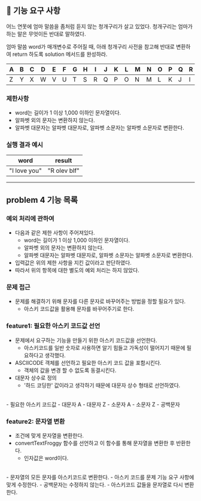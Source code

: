 ## 🚀 기능 요구 사항

어느 연못에 엄마 말씀을 좀처럼 듣지 않는 청개구리가 살고 있었다. 청개구리는 엄마가 하는 말은 무엇이든 반대로 말하였다.

엄마 말씀 word가 매개변수로 주어질 때, 아래 청개구리 사전을 참고해 반대로 변환하여 return 하도록 solution 메서드를 완성하라.

| A | B | C | D | E | F | G | H | I | J | K | L | M | N | O | P | Q | R | S | T | U | V | W | X | Y | Z |
| --- | --- | --- | --- | --- | --- | --- | --- | --- | --- | --- | --- | --- | --- | --- | --- | --- | --- | --- | --- | --- | --- | --- | --- | --- | --- |
| Z | Y | X | W | V | U | T | S | R | Q | P | O | N | M | L | K | J | I | H | G | F | E | D | C | B | A |

### 제한사항

- word는 길이가 1 이상 1,000 이하인 문자열이다.
- 알파벳 외의 문자는 변환하지 않는다.
- 알파벳 대문자는 알파벳 대문자로, 알파벳 소문자는 알파벳 소문자로 변환한다.

### 실행 결과 예시

| word | result |
| --- | --- |
| "I love you" | "R olev blf" |

---
## problem 4 기능 목록
### 예외 처리에 관하여
- 다음과 같은 제한 사항이 주어져있다.
  - word는 길이가 1 이상 1,000 이하인 문자열이다.
  - 알파벳 외의 문자는 변환하지 않는다.
  - 알파벳 대문자는 알파벳 대문자로, 알파벳 소문자는 알파벳 소문자로 변환한다.
- 입력값은 위의 제한 사항을 지킨 값이라고 판단하였다.
- 따라서 위의 항목에 대한 별도의 예외 처리는 하지 않았다.

### 문제 접근
- 문제를 해결하기 위해 문자를 다른 문자로 바꾸어주는 방법을 정할 필요가 있다.
  - 아스키 코드값을 활용해 문자를 바꾸어주기로 한다.
### feature1: 필요한 아스키 코드값 선언
- 문제에서 요구하는 기능을 만들기 위한 아스키 코드값을 선언한다.
  - 아스키코드를 일반 숫자로 사용하면 알기 힘들고 가독성이 떨어지기 때문에 필요하다고 생각했다.
- ASCIICODE 객체를 선언하고 필요한 아스키 코드 값을 포함시킨다.
  - 객체의 값을 변경 할 수 없도록 동결시킨다.
- 대문자 상수로 정의
  - '하드 코딩한' 값이라고 생각하기 때문에 대문자 상수 형태로 선언하였다.
<br>
- 필요한 아스키 코드값
  - 대문자 A
  - 대문자 Z
  - 소문자 A
  - 소문자 Z
  - 공백문자

### feature2: 문자열 변환
- 조건에 맞게 문자열을 변환한다.
- convertTextFroggy 함수를 선언하고 이 함수를 통해 문자열을 변환한 후 반환한다.
  - 인자값은 word이다.
<br>
- 문자열의 모든 문자를 아스키코드로 변환한다.
- 아스키 코드를 문제 기능 요구 사항에 맞게 수정한다.
  - 공백문자는 수정하지 않는다.
- 아스키코드 값들을 문자열로 다시 변환한다.

